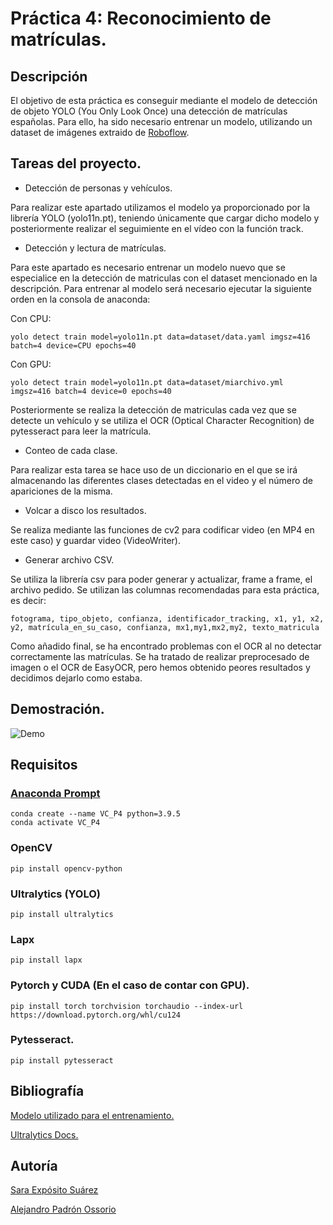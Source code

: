# Práctica 4: Reconocimiento de matrículas.

## Descripción

El objetivo de esta práctica es conseguir mediante el modelo de detección de objeto YOLO (You Only Look Once) una detección de matrículas españolas. Para ello, ha sido necesario entrenar un modelo, utilizando un dataset de imágenes extraido de [Roboflow](https://universe.roboflow.com/).

## Tareas del proyecto.

- Detección de personas y vehículos.

Para realizar este apartado utilizamos el modelo ya proporcionado por la librería YOLO (yolo11n.pt), teniendo únicamente que cargar dicho modelo y posteriormente realizar el seguimiente en el vídeo con la función track.

- Detección y lectura de matrículas.

Para este apartado es necesario entrenar un modelo nuevo que se especialice en la detección de matriculas con el dataset mencionado en la descripción. Para entrenar al modelo será necesario ejecutar la siguiente orden en la consola de anaconda:

Con CPU:
```
yolo detect train model=yolo11n.pt data=dataset/data.yaml imgsz=416 batch=4 device=CPU epochs=40
```

Con GPU:
```
yolo detect train model=yolo11n.pt data=dataset/miarchivo.yml imgsz=416 batch=4 device=0 epochs=40
```

Posteriormente se realiza la detección de matriculas cada vez que se detecte un vehículo y se utiliza el OCR (Optical Character Recognition) de pytesseract para leer la matrícula.

- Conteo de cada clase.

Para realizar esta tarea se hace uso de un diccionario en el que se irá almacenando las diferentes clases detectadas en el video y el número de apariciones de la misma.

- Volcar a disco los resultados.

Se realiza mediante las funciones de cv2 para codificar video (en MP4 en este caso) y guardar video (VideoWriter).

- Generar archivo CSV.

Se utiliza la librería csv para poder generar y actualizar, frame a frame, el archivo pedido. Se utilizan las columnas recomendadas para esta práctica, es decir:

```
fotograma, tipo_objeto, confianza, identificador_tracking, x1, y1, x2, y2, matrícula_en_su_caso, confianza, mx1,my1,mx2,my2, texto_matricula
```

Como añadido final, se ha encontrado problemas con el OCR al no detectar correctamente las matrículas. Se ha tratado de realizar preprocesado de imagen o el OCR de EasyOCR, pero hemos obtenido peores resultados y decidimos dejarlo como estaba.

## Demostración.

![Demo](demo.gif)

## Requisitos
### [Anaconda Prompt](https://www.anaconda.com/)
```
conda create --name VC_P4 python=3.9.5
conda activate VC_P4
```
### OpenCV
```
pip install opencv-python
```
### Ultralytics (YOLO)
```
pip install ultralytics
```
### Lapx
```
pip install lapx
```
### Pytorch y CUDA (En el caso de contar con GPU).
```
pip install torch torchvision torchaudio --index-url https://download.pytorch.org/whl/cu124
```
### Pytesseract.
```
pip install pytesseract
```

## Bibliografía
[Modelo utilizado para el entrenamiento.](https://universe.roboflow.com/licenseplates-h9qfr/spanish-license-plates)

[Ultralytics Docs.](https://docs.ultralytics.com/)

## Autoría
[Sara Expósito Suárez](https://github.com/SaraE5)

[Alejandro Padrón Ossorio](https://github.com/apadoss)